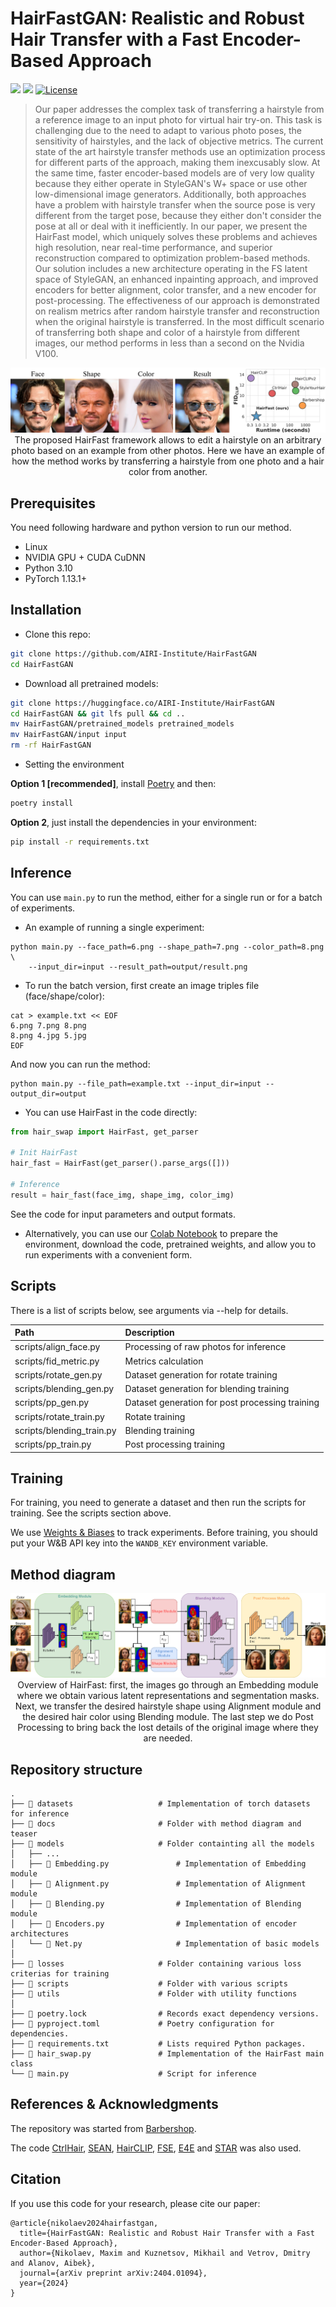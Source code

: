 # HairFastGAN: Realistic and Robust Hair Transfer with a Fast Encoder-Based Approach

<a href="https://arxiv.org/abs/2404.01094"><img src="https://img.shields.io/badge/arXiv-2404.01094-b31b1b.svg" height=22.5></a>
<a href="https://colab.research.google.com/#fileId=https://huggingface.co/AIRI-Institute/HairFastGAN/blob/main/notebooks/HairFast_inference.ipynb"><img src="https://colab.research.google.com/assets/colab-badge.svg" height=22.5></a>
[![License](https://img.shields.io/github/license/AIRI-Institute/al_toolbox)](./LICENSE)


> Our paper addresses the complex task of transferring a hairstyle from a reference image to an input photo for virtual hair try-on. This task is challenging due to the need to adapt to various photo poses, the sensitivity of hairstyles, and the lack of objective metrics. The current state of the art hairstyle transfer methods use an optimization process for different parts of the approach, making them inexcusably slow. At the same time, faster encoder-based models are of very low quality because they either operate in StyleGAN's W+ space or use other low-dimensional image generators. Additionally, both approaches have a problem with hairstyle transfer when the source pose is very different from the target pose, because they either don't consider the pose at all or deal with it inefficiently. In our paper, we present the HairFast model, which uniquely solves these problems and achieves high resolution, near real-time performance, and superior reconstruction compared to optimization problem-based methods. Our solution includes a new architecture operating in the FS latent space of StyleGAN, an enhanced inpainting approach, and improved encoders for better alignment, color transfer, and a new encoder for post-processing. The effectiveness of our approach is demonstrated on realism metrics after random hairstyle transfer and reconstruction when the original hairstyle is transferred. In the most difficult scenario of transferring both shape and color of a hairstyle from different images, our method performs in less than a second on the Nvidia V100.
> 

<p align="center">
  <img src="docs/assets/logo.webp" alt="Teaser"/>
  <br>
The proposed HairFast framework allows to edit a hairstyle on an arbitrary photo based on an example from other photos. Here we have an example of how the method works by transferring a hairstyle from one photo and a hair color from another.
</p>

  
  
## Prerequisites
You need following hardware and python version to run our method.
- Linux
- NVIDIA GPU + CUDA CuDNN
- Python 3.10
- PyTorch 1.13.1+

## Installation

* Clone this repo:
```bash
git clone https://github.com/AIRI-Institute/HairFastGAN
cd HairFastGAN
```

* Download all pretrained models:
```bash
git clone https://huggingface.co/AIRI-Institute/HairFastGAN
cd HairFastGAN && git lfs pull && cd ..
mv HairFastGAN/pretrained_models pretrained_models
mv HairFastGAN/input input
rm -rf HairFastGAN
```

* Setting the environment

**Option 1 [recommended]**, install [Poetry](https://python-poetry.org/docs/) and then:
```bash
poetry install
```

**Option 2**, just install the dependencies in your environment:
```bash
pip install -r requirements.txt
```

## Inference
You can use `main.py` to run the method, either for a single run or for a batch of experiments.

* An example of running a single experiment:

```
python main.py --face_path=6.png --shape_path=7.png --color_path=8.png \
    --input_dir=input --result_path=output/result.png
```

* To run the batch version, first create an image triples file (face/shape/color):
```
cat > example.txt << EOF
6.png 7.png 8.png
8.png 4.jpg 5.jpg
EOF
```

And now you can run the method:
```
python main.py --file_path=example.txt --input_dir=input --output_dir=output
```

* You can use HairFast in the code directly:

```python
from hair_swap import HairFast, get_parser

# Init HairFast
hair_fast = HairFast(get_parser().parse_args([]))

# Inference
result = hair_fast(face_img, shape_img, color_img)
```

See the code for input parameters and output formats.

* Alternatively, you can use our [Colab Notebook](https://colab.research.google.com/#fileId=https://huggingface.co/AIRI-Institute/HairFastGAN/blob/main/notebooks/HairFast_inference.ipynb) to prepare the environment, download the code, pretrained weights, and allow you to run experiments with a convenient form.

## Scripts

There is a list of scripts below, see arguments via --help for details.

| Path                                    | Description <img width=200>
|:----------------------------------------| :---
| scripts/align_face.py                   | Processing of raw photos for inference
| scripts/fid_metric.py                   | Metrics calculation
| scripts/rotate_gen.py                   | Dataset generation for rotate training
| scripts/blending_gen.py                 | Dataset generation for blending training
| scripts/pp_gen.py                       | Dataset generation for post processing training
| scripts/rotate_train.py                 | Rotate training
| scripts/blending_train.py               | Blending training
| scripts/pp_train.py                     | Post processing training


## Training
For training, you need to generate a dataset and then run the scripts for training. See the scripts section above.

We use [Weights & Biases](https://wandb.ai/home) to track experiments. Before training, you should put your W&B API key into the `WANDB_KEY` environment variable.

## Method diagram

<p align="center">
  <img src="docs/assets/diagram.webp" alt="Diagram"/>
  <br>
Overview of HairFast: first, the images go through an Embedding module where we obtain various latent representations and segmentation masks. Next, we transfer the desired hairstyle shape using Alignment module and the desired hair color using Blending module. The last step we do Post Processing to bring back the lost details of the original image where they are needed.
</p>

## Repository structure

    .
    ├── 📂 datasets                   # Implementation of torch datasets for inference
    ├── 📂 docs                       # Folder with method diagram and teaser
    ├── 📂 models                     # Folder containting all the models
    │   ├── ...
    │   ├── 📄 Embedding.py               # Implementation of Embedding module
    │   ├── 📄 Alignment.py               # Implementation of Alignment module
    │   ├── 📄 Blending.py                # Implementation of Blending module
    │   ├── 📄 Encoders.py                # Implementation of encoder architectures
    │   └── 📄 Net.py                     # Implementation of basic models
    │
    ├── 📂 losses                     # Folder containing various loss criterias for training
    ├── 📂 scripts                    # Folder with various scripts
    ├── 📂 utils                      # Folder with utility functions
    │
    ├── 📜 poetry.lock                # Records exact dependency versions.
    ├── 📜 pyproject.toml             # Poetry configuration for dependencies.
    ├── 📜 requirements.txt           # Lists required Python packages.
    ├── 📄 hair_swap.py               # Implementation of the HairFast main class
    └── 📄 main.py                    # Script for inference

## References & Acknowledgments

The repository was started from [Barbershop](https://github.com/ZPdesu/Barbershop).

The code [CtrlHair](https://github.com/XuyangGuo/CtrlHair), [SEAN](https://github.com/ZPdesu/SEAN), [HairCLIP](https://github.com/wty-ustc/HairCLIP), [FSE](https://github.com/InterDigitalInc/FeatureStyleEncoder), [E4E](https://github.com/omertov/encoder4editing) and [STAR](https://github.com/ZhenglinZhou/STAR) was also used.

## Citation

If you use this code for your research, please cite our paper:
```
@article{nikolaev2024hairfastgan,
  title={HairFastGAN: Realistic and Robust Hair Transfer with a Fast Encoder-Based Approach},
  author={Nikolaev, Maxim and Kuznetsov, Mikhail and Vetrov, Dmitry and Alanov, Aibek},
  journal={arXiv preprint arXiv:2404.01094},
  year={2024}
}
```
